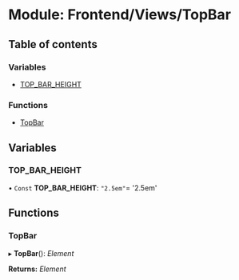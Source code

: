 # Module: Frontend/Views/TopBar

## Table of contents

### Variables

- [TOP_BAR_HEIGHT](frontend_views_topbar.md#top_bar_height)

### Functions

- [TopBar](frontend_views_topbar.md#topbar)

## Variables

### TOP_BAR_HEIGHT

• `Const` **TOP_BAR_HEIGHT**: `"2.5em"`= '2.5em'

## Functions

### TopBar

▸ **TopBar**(): _Element_

**Returns:** _Element_
